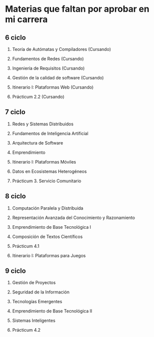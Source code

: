 # Materias que faltan por aprobar en mi carrera

## 6 ciclo

1. Teoría de Autómatas y  Compiladores (Cursando)
    

2. Fundamentos de Redes (Cursando)
   

3. Ingeniería de Requisitos (Cursando)
   

4. Gestión de la calidad de software (Cursando)
   

5. Itinerario I: Plataformas Web (Cursando)
   

6. Prácticum 2.2 (Cursando)


## 7 ciclo

1. Redes y Sistemas Distribuidos
    
2. Fundamentos de Inteligencia Artificial
   
3. Arquitectura de Software
   
4. Emprendimiento
   
5. Itinerario I: Plataformas Móviles

6. Datos en Ecosistemas Heterogéneos
    
7. Prácticum 3. Servicio Comunitario

## 8 ciclo

1. Computación Paralela y Distribuida

2. Representación Avanzada del Conocimiento y Razonamiento

3. Emprendimiento de Base Tecnológica I
    
4. Composición de Textos Científicos
    
5. Prácticum 4.1
    
6. Itinerario I: Plataformas para Juegos

## 9 ciclo

1. Gestión de Proyectos
   
2. Seguridad de la Información
   
3. Tecnologías Emergentes
   
4. Emprendimiento de Base Tecnológica II
   
5. Sistemas Inteligentes
   
6. Prácticum 4.2


